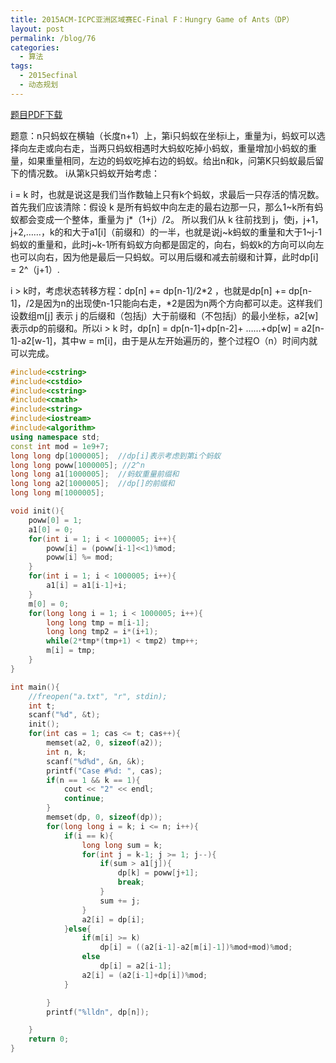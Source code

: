 ```yaml
---
title: 2015ACM-ICPC亚洲区域赛EC-Final F：Hungry Game of Ants（DP）
layout: post
permalink: /blog/76
categories:
  - 算法
tags:
  - 2015ecfinal
  - 动态规划
---
```

[题目PDF下载](https://icpcarchive.ecs.baylor.edu/external/75/p7505.pdf)

题意：n只蚂蚁在横轴（长度n+1）上，第i只蚂蚁在坐标i上，重量为i，蚂蚁可以选择向左走或向右走，当两只蚂蚁相遇时大蚂蚁吃掉小蚂蚁，重量增加小蚂蚁的重量，如果重量相同，左边的蚂蚁吃掉右边的蚂蚁。给出n和k，问第K只蚂蚁最后留下的情况数。
i从第k只蚂蚁开始考虑：

i = k 时，也就是说这是我们当作数轴上只有k个蚂蚁，求最后一只存活的情况数。首先我们应该清除：假设 k 是所有蚂蚁中向左走的最右边那一只，那么1~k所有蚂蚁都会变成一个整体，重量为 j*（1+j）/2。 所以我们从 k 往前找到 j，使j，j+1，j+2,……，k的和大于a1[i]（前缀和）的一半，也就是说j~k蚂蚁的重量和大于1~j-1蚂蚁的重量和，此时j~k-1所有蚂蚁方向都是固定的，向右，蚂蚁k的方向可以向左也可以向右，因为他是最后一只蚂蚁。可以用后缀和减去前缀和计算，此时dp[i] = 2^（j+1）.

i > k时，考虑状态转移方程：dp[n] += dp[n-1]/2\*2 ，也就是dp[n] += dp[n-1]，/2是因为n的出现使n-1只能向右走，*2是因为n两个方向都可以走。这样我们设数组m[j] 表示 j 的后缀和（包括j）大于前缀和（不包括j）的最小坐标，a2[w]表示dp的前缀和。所以i > k 时，dp[n] = dp[n-1]+dp[n-2]+ ……+dp[w] = a2[n-1]-a2[w-1]，其中w = m[i]，由于是从左开始遍历的，整个过程O（n）时间内就可以完成。

```cpp
#include<cstring>
#include<cstdio>
#include<cstring>
#include<cmath>
#include<string>
#include<iostream>
#include<algorithm>
using namespace std;
const int mod = 1e9+7;
long long dp[1000005];  //dp[i]表示考虑到第i个蚂蚁
long long poww[1000005]; //2^n
long long a1[1000005];  //蚂蚁重量前缀和
long long a2[1000005];  //dp[]的前缀和
long long m[1000005];

void init(){
    poww[0] = 1;
    a1[0] = 0;
    for(int i = 1; i < 1000005; i++){
        poww[i] = (poww[i-1]<<1)%mod;
        poww[i] %= mod;
    }
    for(int i = 1; i < 1000005; i++){
        a1[i] = a1[i-1]+i;
    }
    m[0] = 0;
    for(long long i = 1; i < 1000005; i++){
        long long tmp = m[i-1];
        long long tmp2 = i*(i+1);
        while(2*tmp*(tmp+1) < tmp2) tmp++;
        m[i] = tmp;
    }
}

int main(){
    //freopen("a.txt", "r", stdin);
    int t;
    scanf("%d", &t);
    init();
    for(int cas = 1; cas <= t; cas++){
        memset(a2, 0, sizeof(a2));
        int n, k;
        scanf("%d%d", &n, &k);
        printf("Case #%d: ", cas);
        if(n == 1 && k == 1){
            cout << "2" << endl;
            continue;
        }
        memset(dp, 0, sizeof(dp));
        for(long long i = k; i <= n; i++){
            if(i == k){
                long long sum = k;
                for(int j = k-1; j >= 1; j--){
                    if(sum > a1[j]){
                        dp[k] = poww[j+1];
                        break;
                    }
                    sum += j;
                }
                a2[i] = dp[i];
            }else{
                if(m[i] >= k)
                    dp[i] = ((a2[i-1]-a2[m[i]-1])%mod+mod)%mod;
                else
                    dp[i] = a2[i-1];
                a2[i] = (a2[i-1]+dp[i])%mod;
            }

        }
        printf("%lldn", dp[n]);

    }
    return 0;
}
```